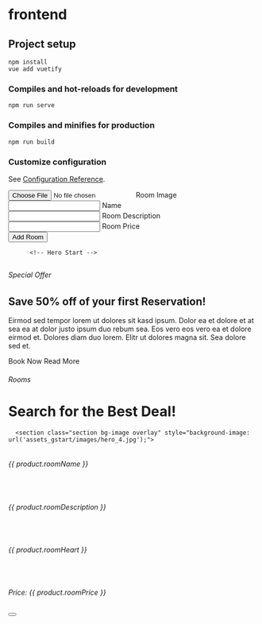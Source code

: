 # frontend

## Project setup
```
npm install
vue add vuetify
```

### Compiles and hot-reloads for development
```
npm run serve
```

### Compiles and minifies for production
```
npm run build
```

### Customize configuration
See [Configuration Reference](https://cli.vuejs.org/config/).

<form @submit.prevent="save">
            <div class="form-floating mb-3">
              <input type="file" class="form-control" ref="fileInput" @change="handleFileChange" >
              <label for="floatingInput">Room Image</label>
            </div>
            <div class="form-floating mb-3">
              <input type="text" class="form-control" v-model="roomName">
              <label for="floatingInput">Name</label>
            </div>
            <div class="form-floating mb-3">
              <input type="text" class="form-control" v-model="roomDescription">
              <label for="floatingInput">Room Description</label>
            </div>
            <div class="form-floating mb-3">
              <input type="number" class="form-control" v-model="roomPrice">
              <label for="floatingPassword">Room Price</label>
            </div>
            <div class="d-grid">
            <button class="btn btn-lg btn-primary btn-login text-uppercase fw-bold mb-2" type="submit">Add Room</button>
              <div class="text-center"></div>
            </div>
          </form>












          <!-- Hero Start -->
<section class="site-hero inner-page overlay" style="background-image: url(assets_gstart/images/hero_4.jpg)" data-stellar-background-ratio="0.5">
   <div class="container-fluid bg-offer py-5 mb-5">
    <div class="container py-5">
      <div class="row justify-content-start">
        <div class="col-lg-8">
          <div class="border-start border-5 border-primary ps-5 mb-5" style="max-width: 600px;">
            <h2 class="text-dark display-6 text-uppercase mb-0"></h2>
        </div>
          <div class="border-start border-5 border-dark ps-5 mb-5">
            <h6 class="text-dark text-uppercase">Special Offer</h6>
            <h1 class="display-5 text-uppercase text-white mb-0">Save 50% off of your first Reservation!</h1>
          </div>
          <p class="text-white mb-4">Eirmod sed tempor lorem ut dolores sit kasd ipsum. Dolor ea et dolore et at sea ea at dolor justo ipsum duo rebum sea. Eos vero eos vero ea et dolore eirmod et. Dolores diam duo lorem. Elitr ut dolores magna sit. Sea dolore sed et.</p>
          <router-link to="/Booking" class="btn btn-light py-md-3 px-md-5 me-3">Book Now</router-link>
          <router-link to="" class="btn btn-outline-light py-md-3 px-md-5">Read More</router-link>
            </div>
          </div>
      </div>
    </div>

  <a class="mouse smoothscroll" href="#next">
    <div class="mouse-icon">
      <span class="mouse-wheel"></span>
    </div>
  </a>
</section>
<!-- END section -->
 <!-- Products Start -->
    <div id="shop" class="container-fluid py-5">
      <div class="container">
            <div class="col-12 col-md-6 text-center mb-4 mb-md-0 text-md-left">
         <div class="border-start border-5 border-primary ps-5 mb-5" style="max-width: 600px;">
          <h6 class="text-primary text-uppercase">Rooms</h6>
          <h1 class="text-black display-10 text-uppercase mb-0">Search for the Best Deal!</h1>
        </div>
      </div>
      </div>
    </div>
    <!-- Products End -->


      <section class="section bg-image overlay" style="background-image: url('assets_gstart/images/hero_4.jpg');">
  <div class="container">
    <div class="row align-items-center">
      <div class="col-12 col-md-6 text-center mb-4 mb-md-0 text-md-left">
         <div class="border-start border-5 border-primary ps-5 mb-5" style="max-width: 600px;">
        </div>
      </div>
     <!-- Products Start -->
    <div id="shop" class="container-fluid py-2">
      <div class="container">
         <div class="">
          <div v-for="product in product" :key="product.id" class="pb-5">
            <div class="product-item position-relative d-flex flex-column text-center btn btn-outline-dark py-md-3 px-md-8">
              <img class="img-fluid mb-4" :src="getImageUrl(product.roomImg)" alt="">
              <br>
              <h6 class=" text-orange mb-0 font-weight-bold">{{ product.roomName }}</h6>
              <br>
              <h6 class="text-white font-weight-bold">{{ product.roomDescription }}</h6>
              <br>
              <h6 class="text-orange mb-0 font-weight-bold"><i class="bi bi-heart"></i> {{ product.roomHeart }}</h6>
              <br>
              <h6 class="text-white font-weight-bold">Price: {{ product.roomPrice }}</h6> 
              <div class="btn-action d-flex justify-content-center btn py-md-0 px-md-2">
                <router-link class="btn btn-primary py-2 px-3" :to="'/book/' + product.id"><i class="bi bi-book"></i></router-link>
                <button class="btn btn-primary py-2 px-3" @click="addToFavorites(product.id)"><i class="bi bi-heart"></i></button>
                <router-link class="btn btn-primary py-2 px-3" :to="'/productview/' + product.id"><i class="bi bi-eye"></i></router-link>
              </div>
            </div>
          </div>
        </div>
      </div>
    </div>
    <!-- Products End -->
    </div>
  </div>
</section>
